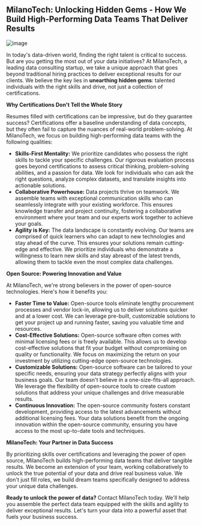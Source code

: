 

## MilanoTech: Unlocking Hidden Gems - How We Build High-Performing Data Teams That Deliver Results

![image](https://github.com/MilanoTech/milanotech.github.io/assets/166930479/3119bce1-0fd6-41f1-b699-2f521340b239)

In today's data-driven world, finding the right talent is critical to success. But are you getting the most out of your data initiatives? At MilanoTech, a leading data consulting startup, we take a unique approach that goes beyond traditional hiring practices to deliver exceptional results for our clients. We believe the key lies in **unearthing hidden gems**: talented individuals with the right skills and drive, not just a collection of certifications.

**Why Certifications Don't Tell the Whole Story**

Resumes filled with certifications can be impressive, but do they guarantee success? Certifications offer a baseline understanding of data concepts, but they often fail to capture the nuances of real-world problem-solving. At MilanoTech, we focus on building high-performing data teams with the following qualities:

* **Skills-First Mentality:** We prioritize candidates who possess the right skills to tackle your specific challenges. Our rigorous evaluation process goes beyond certifications to assess critical thinking, problem-solving abilities, and a passion for data. We look for individuals who can ask the right questions, analyze complex datasets, and translate insights into actionable solutions. 
* **Collaborative Powerhouse:** Data projects thrive on teamwork. We assemble teams with exceptional communication skills who can seamlessly integrate with your existing workforce. This ensures knowledge transfer and project continuity, fostering a collaborative environment where your team and our experts work together to achieve your goals.
* **Agility is Key:** The data landscape is constantly evolving. Our teams are comprised of quick learners who can adapt to new technologies and stay ahead of the curve. This ensures your solutions remain cutting-edge and effective. We prioritize individuals who demonstrate a willingness to learn new skills and stay abreast of the latest trends, allowing them to tackle even the most complex data challenges.

**Open Source: Powering Innovation and Value**

At MilanoTech, we're strong believers in the power of open-source technologies. Here's how it benefits you:

* **Faster Time to Value:** Open-source tools eliminate lengthy procurement processes and vendor lock-in, allowing us to deliver solutions quicker and at a lower cost. We can leverage pre-built, customizable solutions to get your project up and running faster, saving you valuable time and resources.
* **Cost-Effective Solutions:**  Open-source software often comes with minimal licensing fees or is freely available. This allows us to develop cost-effective solutions that fit your budget without compromising on quality or functionality. We focus on maximizing the return on your investment by utilizing cutting-edge open-source technologies.
* **Customizable Solutions:** Open-source software can be tailored to your specific needs, ensuring your data strategy perfectly aligns with your business goals. Our team doesn't believe in a one-size-fits-all approach. We leverage the flexibility of open-source tools to create custom solutions that address your unique challenges and drive measurable results.
* **Continuous Innovation:** The open-source community fosters constant development, providing access to the latest advancements without additional licensing fees.  Your data solutions benefit from the ongoing innovation within the open-source community, ensuring you have access to the most up-to-date tools and techniques.

**MilanoTech: Your Partner in Data Success**

By prioritizing skills over certifications and leveraging the power of open source, MilanoTech builds high-performing data teams that deliver tangible results. We become an extension of your team, working collaboratively to unlock the true potential of your data and drive real business value. We don't just fill roles, we build dream teams specifically designed to address your unique data challenges.

**Ready to unlock the power of data?** Contact MilanoTech today. We'll help you assemble the perfect data team equipped with the skills and agility to deliver exceptional results. Let's turn your data into a powerful asset that fuels your business success.

